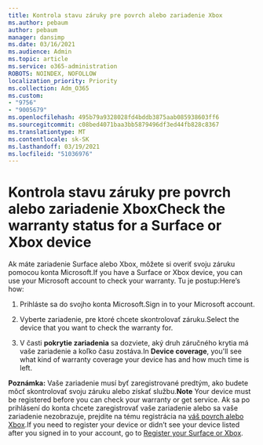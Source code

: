```yaml
---
title: Kontrola stavu záruky pre povrch alebo zariadenie Xbox
ms.author: pebaum
author: pebaum
manager: dansimp
ms.date: 03/16/2021
ms.audience: Admin
ms.topic: article
ms.service: o365-administration
ROBOTS: NOINDEX, NOFOLLOW
localization_priority: Priority
ms.collection: Adm_O365
ms.custom:
- "9756"
- "9005679"
ms.openlocfilehash: 495b79a9328028fd4bddb3875aab085938603ff6
ms.sourcegitcommit: c08bed4071baa3bb5879496df3ed44fb828c8367
ms.translationtype: MT
ms.contentlocale: sk-SK
ms.lasthandoff: 03/19/2021
ms.locfileid: "51036976"
---
```

# <a name="check-the-warranty-status-for-a-surface-or-xbox-device"></a><span data-ttu-id="0ce5c-102">Kontrola stavu záruky pre povrch alebo zariadenie Xbox</span><span class="sxs-lookup"><span data-stu-id="0ce5c-102">Check the warranty status for a Surface or Xbox device</span></span>

<span data-ttu-id="0ce5c-103">Ak máte zariadenie Surface alebo Xbox, môžete si overiť svoju záruku pomocou konta Microsoft.</span><span class="sxs-lookup"><span data-stu-id="0ce5c-103">If you have a Surface or Xbox device, you can use your Microsoft account to check your warranty.</span></span> <span data-ttu-id="0ce5c-104">Tu je postup:</span><span class="sxs-lookup"><span data-stu-id="0ce5c-104">Here’s how:</span></span>

1. <span data-ttu-id="0ce5c-105">Prihláste sa do svojho konta Microsoft.</span><span class="sxs-lookup"><span data-stu-id="0ce5c-105">Sign in to your Microsoft account.</span></span> 

1. <span data-ttu-id="0ce5c-106">Vyberte zariadenie, pre ktoré chcete skontrolovať záruku.</span><span class="sxs-lookup"><span data-stu-id="0ce5c-106">Select the device that you want to check the warranty for.</span></span>

1. <span data-ttu-id="0ce5c-107">V časti **pokrytie zariadenia** sa dozviete, aký druh záručného krytia má vaše zariadenie a koľko času zostáva.</span><span class="sxs-lookup"><span data-stu-id="0ce5c-107">In **Device coverage**, you'll see what kind of warranty coverage your device has and how much time is left.</span></span>

<span data-ttu-id="0ce5c-108">**Poznámka:** Vaše zariadenie musí byť zaregistrované predtým, ako budete môcť skontrolovať svoju záruku alebo získať službu.</span><span class="sxs-lookup"><span data-stu-id="0ce5c-108">**Note** Your device must be registered before you can check your warranty or get service.</span></span> <span data-ttu-id="0ce5c-109">Ak sa po prihlásení do konta chcete zaregistrovať vaše zariadenie alebo sa vaše zariadenie nezobrazuje, prejdite na tému registrácia na [váš povrch alebo Xbox](https://support.microsoft.com/surface/register-your-surface-or-xbox-fd7d73f8-b0e6-c9fa-e83b-0b64652e2376).</span><span class="sxs-lookup"><span data-stu-id="0ce5c-109">If you need to register your device or didn’t see your device listed after you signed in to your account, go to [Register your Surface or Xbox](https://support.microsoft.com/surface/register-your-surface-or-xbox-fd7d73f8-b0e6-c9fa-e83b-0b64652e2376).</span></span>
